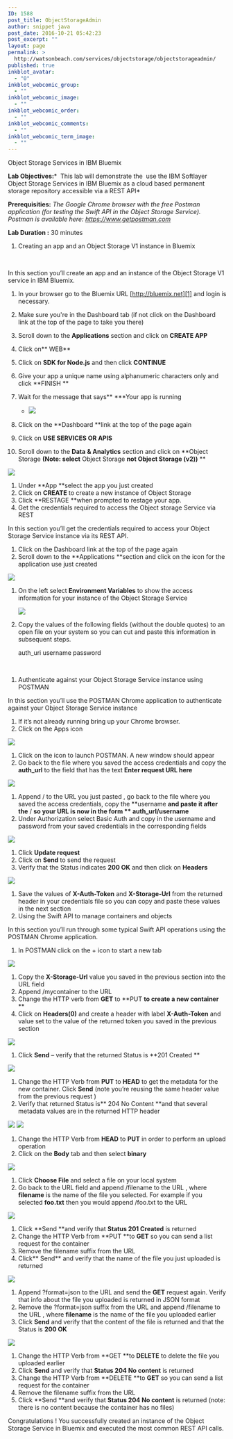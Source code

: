 ```yaml
---
ID: 1588
post_title: ObjectStorageAdmin
author: snippet java
post_date: 2016-10-21 05:42:23
post_excerpt: ""
layout: page
permalink: >
  http://watsonbeach.com/services/objectstorage/objectstorageadmin/
published: true
inkblot_avatar:
  - "0"
inkblot_webcomic_group:
  - ""
inkblot_webcomic_image:
  - ""
inkblot_webcomic_order:
  - ""
inkblot_webcomic_comments:
  - ""
inkblot_webcomic_term_image:
  - ""
---
```

Object Storage Services in IBM Bluemix

**Lab Objectives:***  This lab will demonstrate the  use the IBM Softlayer Object Storage Services in IBM Bluemix as a cloud based permanent storage repository accessible via a REST API*

**Prerequisities:** *The Google Chrome browser with the free Postman application (for testing the Swift API in the Object Storage Service). Postman is available here: https://www.getpostman.com*

**Lab Duration :** 30 minutes

1.  Creating an app and an Object Storage V1 instance in Bluemix

 

In this section you’ll create an app and an instance of the Object Storage V1 service in IBM Bluemix.

1.  In your browser go to the Bluemix URL [http://bluemix.net][1] and login is necessary.
2.  Make sure you're in the Dashboard tab (if not click on the Dashboard link at the top of the page to take you there)
3.  Scroll down to the **Applications** section and click on **CREATE APP**
4.  Click on** WEB**
5.  Click on **SDK for Node.js** and then click **CONTINUE**
6.  Give your app a unique name using alphanumeric characters only and click **FINISH **
7.  Wait for the message that says** ***Your app is running  
      
    * <img src="http://bluecloudnews.com/wp-content/uploads/2016/10/word-image-351.png" class="wp-image-1627" />
8.  Click on the **Dashboard **link at the top of the page again
9.  Click on **USE SERVICES OR APIS**
10. Scroll down to the **Data** **& Analytics** section and click on **Object Storage **(Note: select** Object Storage **not **Object Storage (v2)**)** **

<img src="http://bluecloudnews.com/wp-content/uploads/2016/10/word-image-352.png" class="wp-image-1628" />

1.  Under **App **select the app you just created
2.  Click on **CREATE** to create a new instance of Object Storage
3.  Click **RESTAGE **when prompted to restage your app.
4.  Get the credentials required to access the Object storage Service via REST

In this section you’ll get the credentials required to access your Object Storage Service instance via its REST API.

1.  Click on the Dashboard link at the top of the page again
2.  Scroll down to the **Applications **section and click on the icon for the application use just created

<img src="http://bluecloudnews.com/wp-content/uploads/2016/10/word-image-353.png" class="wp-image-1629" />

1.  On the left select **Environment Variables** to show the access information for your instance of the Object Storage Service   
      
    <img src="http://bluecloudnews.com/wp-content/uploads/2016/10/word-image-354.png" class="wp-image-1630" />
2.  Copy the values of the following fields (without the double quotes) to an open file on your system so you can cut and paste this information in subsequent steps.   
      
    auth_uri username password

 

1.  Authenticate against your Object Storage Service instance using POSTMAN

In this section you’ll use the POSTMAN Chrome application to authenticate against your Object Storage Service instance

1.  If it’s not already running bring up your Chrome browser.
2.  Click on the Apps icon

<img src="http://bluecloudnews.com/wp-content/uploads/2016/10/word-image-355.png" class="wp-image-1631" />

1.  Click on the icon to launch POSTMAN. A new window should appear
2.  Go back to the file where you saved the access credentials and copy the **auth_url** to the field that has the text **Enter request URL here**

**<img src="http://bluecloudnews.com/wp-content/uploads/2016/10/word-image-356.png" class="wp-image-1632" />**

1.  Append / to the URL you just pasted , go back to the file where you saved the access credentials, copy the **username **and paste it after the** / **so your URL is now in the form ** auth_url/username**
2.  Under Authorization select Basic Auth and copy in the username and password from your saved credentials in the corresponding fields

<img src="http://bluecloudnews.com/wp-content/uploads/2016/10/word-image-357.png" class="wp-image-1633" />

1.  Click **Update request**
2.  Click on **Send** to send the request
3.  Verify that the Status indicates **200 OK** and then click on **Headers**

<img src="http://bluecloudnews.com/wp-content/uploads/2016/10/word-image-358.png" class="wp-image-1634" />

1.  Save the values of **X-Auth-Token** and **X-Storage-Url** from the returned header in your credentials file so you can copy and paste these values in the next section
2.  Using the Swift API to manage containers and objects

In this section you’ll run through some typical Swift API operations using the POSTMAN Chrome application.

1.  In POSTMAN click on the + icon to start a new tab

<img src="http://bluecloudnews.com/wp-content/uploads/2016/10/word-image-359.png" class="wp-image-1635" />

1.  Copy the **X-Storage-Url** value you saved in the previous section into the URL field
2.  Append /mycontainer to the URL
3.  Change the HTTP verb from **GET** to **PUT **to create a new container** **
4.  Click on **Headers(0)** and create a header with label **X-Auth-Token** and value set to the value of the returned token you saved in the previous section

<img src="http://bluecloudnews.com/wp-content/uploads/2016/10/word-image-360.png" class="wp-image-1636" />

1.  Click **Send** – verify that the returned Status is **201 Created **

<img src="http://bluecloudnews.com/wp-content/uploads/2016/10/word-image-361.png" class="wp-image-1637" />

1.  Change the HTTP Verb from **PUT** to **HEAD** to get the metadata for the new container. Click **Send** (note you’re reusing the same header value from the previous request )
2.  Verify that returned Status is** 204 No Content **and that several metadata values are in the returned HTTP header

<img src="http://bluecloudnews.com/wp-content/uploads/2016/10/word-image-362.png" class="wp-image-1638" />

<img src="http://bluecloudnews.com/wp-content/uploads/2016/10/word-image-363.png" class="wp-image-1639" />

1.  Change the HTTP Verb from **HEAD** to **PUT** in order to perform an upload operation
2.  Click on the **Body** tab and then select **binary**

<img src="http://bluecloudnews.com/wp-content/uploads/2016/10/word-image-364.png" class="wp-image-1640" />

1.  Click **Choose File** and select a file on your local system
2.  Go back to the URL field and append /filename to the URL , where **filename** is the name of the file you selected. For example if you selected **foo.txt** then you would append /foo.txt to the URL

<img src="http://bluecloudnews.com/wp-content/uploads/2016/10/word-image-365.png" class="wp-image-1641" />

1.  Click **Send **and verify that **Status 201 Created** is returned
2.  Change the HTTP Verb from **PUT **to **GET** so you can send a list request for the container
3.  Remove the filename suffix from the URL
4.  Click** Send** and verify that the name of the file you just uploaded is returned

<img src="http://bluecloudnews.com/wp-content/uploads/2016/10/word-image-366.png" class="wp-image-1642" />

1.  Append ?format=json to the URL and send the **GET** request again. Verify that info about the file you uploaded is returned in JSON format
2.  Remove the ?format=json suffix from the URL and append /filename to the URL , where **filename** is the name of the file you uploaded earlier
3.  Click **Send** and verify that the content of the file is returned and that the Status is **200 OK**

<img src="http://bluecloudnews.com/wp-content/uploads/2016/10/word-image-367.png" class="wp-image-1643" />

1.  Change the HTTP Verb from **GET **to **DELETE** to delete the file you uploaded earlier
2.  Click **Send** and verify that **Status 204 No content** is returned
3.  Change the HTTP Verb from **DELETE **to **GET** so you can send a list request for the container
4.  Remove the filename suffix from the URL
5.  Click **Send **and verify that **Status 204 No content** is returned (note: there is no content because the container has no files)

Congratulations ! You successfully created an instance of the Object Storage Service in Bluemix and executed the most common REST API calls.

 [1]: http://bluemix.net/
